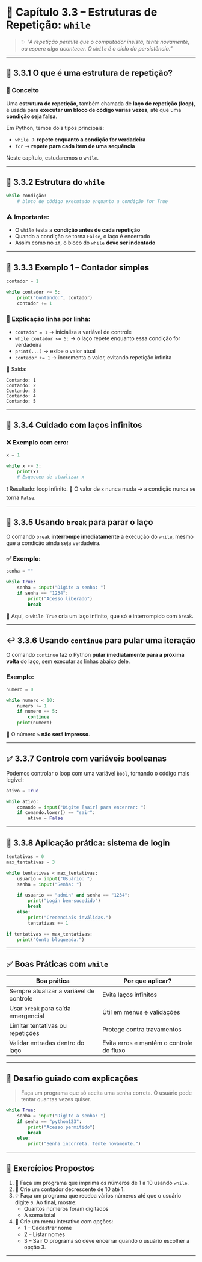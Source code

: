 # 🔁 Capítulo 3.3 – Estruturas de Repetição: `while`

> ✨ *"A repetição permite que o computador insista, tente novamente, ou espere algo acontecer. O `while` é o ciclo da persistência."*

------

## 🧠 3.3.1 O que é uma estrutura de repetição?

### 📘 Conceito

Uma **estrutura de repetição**, também chamada de **laço de repetição (loop)**, é usada para **executar um bloco de código várias vezes**, até que uma **condição seja falsa**.

Em Python, temos dois tipos principais:

- `while` → **repete enquanto a condição for verdadeira**
- `for` → **repete para cada item de uma sequência**

Neste capítulo, estudaremos o `while`.

------

## 🔄 3.3.2 Estrutura do `while`

```python
while condição:
    # bloco de código executado enquanto a condição for True
```

### ⚠️ Importante:

- O `while` testa a **condição antes de cada repetição**
- Quando a condição se torna `False`, o laço é encerrado
- Assim como no `if`, o bloco do `while` **deve ser indentado**

------

## 🔎 3.3.3 Exemplo 1 – Contador simples

```python
contador = 1

while contador <= 5:
    print("Contando:", contador)
    contador += 1
```

### 🧠 Explicação linha por linha:

- `contador = 1` → inicializa a variável de controle
- `while contador <= 5:` → o laço repete enquanto essa condição for verdadeira
- `print(...)` → exibe o valor atual
- `contador += 1` → incrementa o valor, evitando repetição infinita

🧪 Saída:

```
Contando: 1
Contando: 2
Contando: 3
Contando: 4
Contando: 5
```

------

## 🚫 3.3.4 Cuidado com laços infinitos

### ❌ Exemplo com erro:

```python
x = 1

while x <= 3:
    print(x)
    # Esqueceu de atualizar x
```

❗ Resultado: loop infinito.
 🧠 O valor de `x` nunca muda → a condição nunca se torna `False`.

------

## 🛑 3.3.5 Usando `break` para parar o laço

O comando `break` **interrompe imediatamente** a execução do `while`, mesmo que a condição ainda seja verdadeira.

### ✅ Exemplo:

```python
senha = ""

while True:
    senha = input("Digite a senha: ")
    if senha == "1234":
        print("Acesso liberado")
        break
```

📌 Aqui, o `while True` cria um laço infinito, que só é interrompido com `break`.

------

## ↩️ 3.3.6 Usando `continue` para pular uma iteração

O comando `continue` faz o Python **pular imediatamente para a próxima volta** do laço, sem executar as linhas abaixo dele.

### Exemplo:

```python
numero = 0

while numero < 10:
    numero += 1
    if numero == 5:
        continue
    print(numero)
```

🧠 O número `5` **não será impresso**.

------

## ✅ 3.3.7 Controle com variáveis booleanas

Podemos controlar o loop com uma variável `bool`, tornando o código mais legível:

```python
ativo = True

while ativo:
    comando = input("Digite [sair] para encerrar: ")
    if comando.lower() == "sair":
        ativo = False
```

------

## 🧩 3.3.8 Aplicação prática: sistema de login

```python
tentativas = 0
max_tentativas = 3

while tentativas < max_tentativas:
    usuario = input("Usuário: ")
    senha = input("Senha: ")

    if usuario == "admin" and senha == "1234":
        print("Login bem-sucedido")
        break
    else:
        print("Credenciais inválidas.")
        tentativas += 1

if tentativas == max_tentativas:
    print("Conta bloqueada.")
```

------

## ✅ Boas Práticas com `while`

| Boa prática                             | Por que aplicar?                         |
| --------------------------------------- | ---------------------------------------- |
| Sempre atualizar a variável de controle | Evita laços infinitos                    |
| Usar `break` para saída emergencial     | Útil em menus e validações               |
| Limitar tentativas ou repetições        | Protege contra travamentos               |
| Validar entradas dentro do laço         | Evita erros e mantém o controle do fluxo |

------

## 🧠 Desafio guiado com explicações

> Faça um programa que só aceita uma senha correta. O usuário pode tentar quantas vezes quiser.

```python
while True:
    senha = input("Digite a senha: ")
    if senha == "python123":
        print("Acesso permitido")
        break
    else:
        print("Senha incorreta. Tente novamente.")
```

------

## 📘 Exercícios Propostos

1. 🔢 Faça um programa que imprima os números de 1 a 10 usando `while`.
2. 🧮 Crie um contador decrescente de 10 até 1.
3. 💡 Faça um programa que receba vários números até que o usuário digite `0`. Ao final, mostre:
   - Quantos números foram digitados
   - A soma total
4. 🧾 Crie um menu interativo com opções:
   - 1 – Cadastrar nome
   - 2 – Listar nomes
   - 3 – Sair
      O programa só deve encerrar quando o usuário escolher a opção 3.

------

